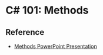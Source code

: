 # C# 101: Methods

## Reference
- <a href="Methods.pptx" target="_blank">Methods PowerPoint Presentation</a>